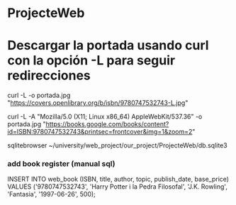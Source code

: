 # ProjecteWeb

 # Descargar la portada usando curl con la opción -L para seguir redirecciones
curl -L -o portada.jpg "https://covers.openlibrary.org/b/isbn/9780747532743-L.jpg"


curl -L -A "Mozilla/5.0 (X11; Linux x86_64) AppleWebKit/537.36" -o portada.jpg "https://books.google.com/books/content?id=ISBN:9780747532743&printsec=frontcover&img=1&zoom=2"



sqlitebrowser ~/university/web_project/our_project/ProjecteWeb/db.sqlite3

### add book register (manual sql)

INSERT INTO web_book (ISBN, title, author, topic, publish_date, base_price) 
VALUES ('9780747532743', 'Harry Potter i la Pedra Filosofal', 'J.K. Rowling', 'Fantasia', '1997-06-26', 500);